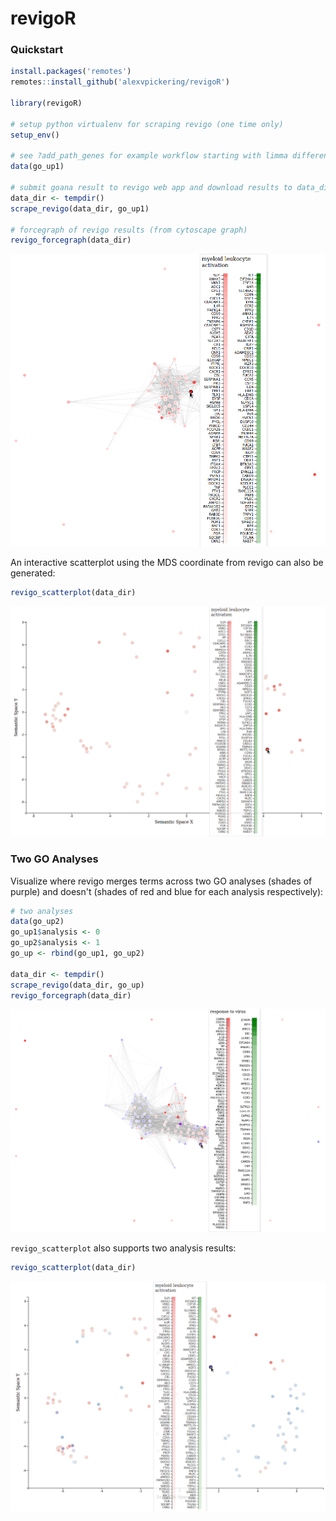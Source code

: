 # revigoR


### Quickstart

```R
install.packages('remotes')
remotes::install_github('alexvpickering/revigoR')

library(revigoR)

# setup python virtualenv for scraping revigo (one time only)
setup_env()

# see ?add_path_genes for example workflow starting with limma differential expression
data(go_up1)

# submit goana result to revigo web app and download results to data_dir
data_dir <- tempdir()
scrape_revigo(data_dir, go_up1)

# forcegraph of revigo results (from cytoscape graph)
revigo_forcegraph(data_dir)
```

![forcegraph](man/figures/forcegraph.png)

An interactive scatterplot using the MDS coordinate from revigo can also be generated:

```R
revigo_scatterplot(data_dir)
```
![scatterplot](man/figures/scatterplot.png)

### Two GO Analyses

Visualize where revigo merges terms across two GO analyses (shades of purple) and doesn't (shades of red and blue for each analysis respectively):

```R
# two analyses
data(go_up2)
go_up1$analysis <- 0
go_up2$analysis <- 1
go_up <- rbind(go_up1, go_up2)

data_dir <- tempdir()
scrape_revigo(data_dir, go_up)
revigo_forcegraph(data_dir)
```
![forcegraph with two analyses](man/figures/forcegraph_two.png)


`revigo_scatterplot` also supports two analysis results:

```R
revigo_scatterplot(data_dir)
```
![forcegraph](man/figures/scatterplot_two.png)
